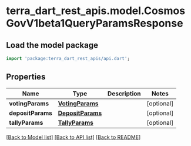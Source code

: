 # terra_dart_rest_apis.model.CosmosGovV1beta1QueryParamsResponse

## Load the model package
```dart
import 'package:terra_dart_rest_apis/api.dart';
```

## Properties
Name | Type | Description | Notes
------------ | ------------- | ------------- | -------------
**votingParams** | [**VotingParams**](VotingParams.md) |  | [optional] 
**depositParams** | [**DepositParams**](DepositParams.md) |  | [optional] 
**tallyParams** | [**TallyParams**](TallyParams.md) |  | [optional] 

[[Back to Model list]](../README.md#documentation-for-models) [[Back to API list]](../README.md#documentation-for-api-endpoints) [[Back to README]](../README.md)


